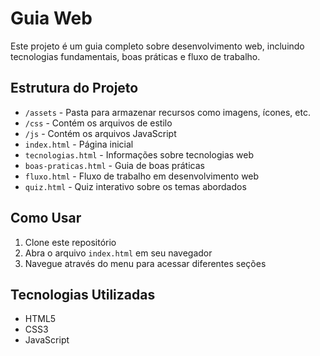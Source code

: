 # Guia Web

Este projeto é um guia completo sobre desenvolvimento web, incluindo tecnologias fundamentais, boas práticas e fluxo de trabalho.

## Estrutura do Projeto

- `/assets` - Pasta para armazenar recursos como imagens, ícones, etc.
- `/css` - Contém os arquivos de estilo
- `/js` - Contém os arquivos JavaScript
- `index.html` - Página inicial
- `tecnologias.html` - Informações sobre tecnologias web
- `boas-praticas.html` - Guia de boas práticas
- `fluxo.html` - Fluxo de trabalho em desenvolvimento web
- `quiz.html` - Quiz interativo sobre os temas abordados

## Como Usar

1. Clone este repositório
2. Abra o arquivo `index.html` em seu navegador
3. Navegue através do menu para acessar diferentes seções

## Tecnologias Utilizadas

- HTML5
- CSS3
- JavaScript
